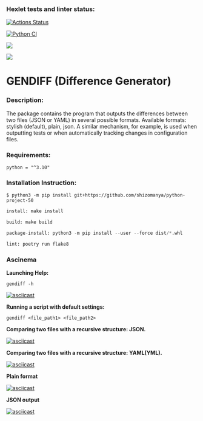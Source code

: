 ### Hexlet tests and linter status:
[![Actions Status](https://github.com/shizomanya/python-project-50/actions/workflows/hexlet-check.yml/badge.svg)](https://github.com/shizomanya/python-project-50/actions)

[![Python CI](https://github.com/shizomanya/python-project-50/actions/workflows/main.yml/badge.svg)](https://github.com/shizomanya/python-project-50/actions/workflows/main.yml)

<a href="https://codeclimate.com/github/shizomanya/python-project-lvl2/maintainability"><img src="https://api.codeclimate.com/v1/badges/6528a021231449c7b4a7/maintainability" /></a>

<a href="https://codeclimate.com/github/shizomanya/python-project-lvl2/test_coverage"><img src="https://api.codeclimate.com/v1/badges/6528a021231449c7b4a7/test_coverage" /></a>

# GENDIFF (Difference Generator)
### Description:
The package contains the program that outputs the differences between two files (JSON or YAML) in several possible formats.
Available formats: stylish (default), plain, json. A similar mechanism, for example, is used when outputting tests or when automatically tracking changes in configuration files.
### Requirements:
```
python = "^3.10"
```
### Installation Instruction:
```
$ python3 -m pip install git+https://github.com/shizomanya/python-project-50
```
```python
install: make install

build: make build

package-install: python3 -m pip install --user --force dist/*.whl

lint: poetry run flake8
```
### Ascinema

**Launching Help:**

`gendiff -h`

[![asciicast](https://asciinema.org/a/gMh0PLOkydsTaMlcbqxGAgG7h.svg)](https://asciinema.org/a/gMh0PLOkydsTaMlcbqxGAgG7h)

**Running a script with default settings:**

`gendiff <file_path1> <file_path2>`

**Comparing two files with a recursive structure: JSON.**

[![asciicast](https://asciinema.org/a/navH14NXTpHdp8sk9NCljU0Sh.svg)](https://asciinema.org/a/navH14NXTpHdp8sk9NCljU0Sh)

**Comparing two files with a recursive structure: YAML(YML).**

[![asciicast](https://asciinema.org/a/NOGewkSqrHp4Fnu4tNeSmTRYI.svg)](https://asciinema.org/a/NOGewkSqrHp4Fnu4tNeSmTRYI)

**Plain format**

[![asciicast](https://asciinema.org/a/3An1lox6Dy9CxmWp6sggqMPlL.svg)](https://asciinema.org/a/3An1lox6Dy9CxmWp6sggqMPlL)

**JSON output**

[![asciicast](https://asciinema.org/a/kvOjLQ2YQwHQBpNsGov49XCuc.svg)](https://asciinema.org/a/kvOjLQ2YQwHQBpNsGov49XCuc)

